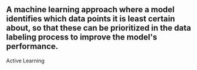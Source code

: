 A machine learning approach where a model identifies which data points it is least certain about, so that these can be prioritized in the data labeling process to improve the model's performance.
---
Active Learning
